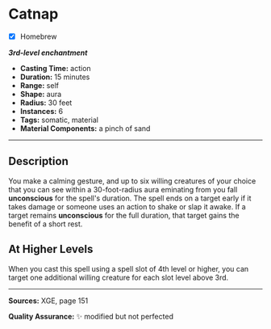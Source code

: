 # Catnap
- [x] Homebrew

***3rd-level enchantment***
- **Casting Time:** action
- **Duration:** 15 minutes
- **Range:** self
- **Shape:** aura
- **Radius:** 30 feet
- **Instances:** 6
- **Tags:** somatic, material
- **Material Components:** a pinch of sand

---

## Description
You make a calming gesture, and up to six willing creatures of your choice that you can see within a 30-foot-radius aura eminating from you fall **unconscious** for the spell's duration.
The spell ends on a target early if it takes damage or someone uses an action to shake or slap it awake.
If a target remains **unconscious** for the full duration, that target gains the benefit of a short rest.

## At Higher Levels
When you cast this spell using a spell slot of 4th level or higher, you can target one additional willing creature for each slot level above 3rd.

---

**Sources:** XGE, page 151

**Quality Assurance:** :sparkles: modified but not perfected
